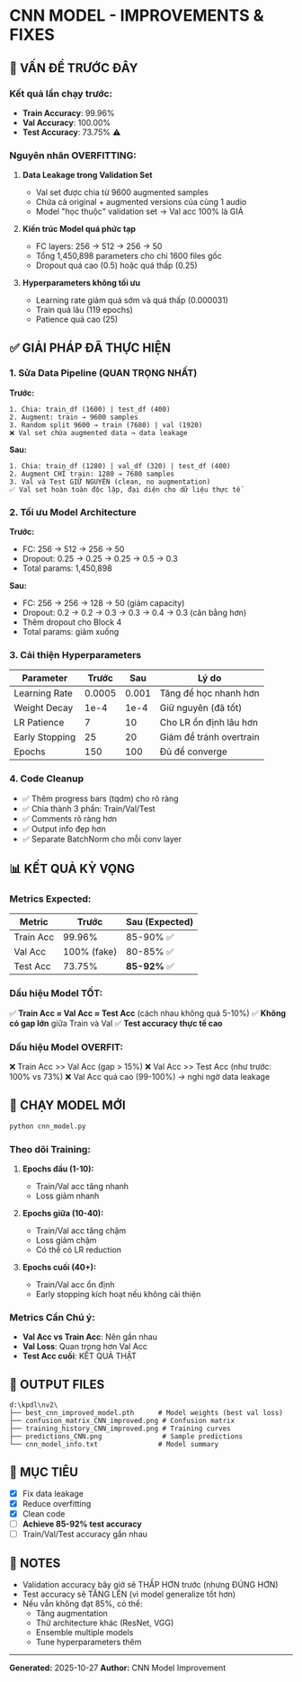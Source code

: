 # CNN MODEL - IMPROVEMENTS & FIXES

## 🔴 VẤN ĐỀ TRƯỚC ĐÂY

### Kết quả lần chạy trước:
- **Train Accuracy**: 99.96%
- **Val Accuracy**: 100.00%
- **Test Accuracy**: 73.75% ⚠️

### Nguyên nhân OVERFITTING:

1. **Data Leakage trong Validation Set**
   - Val set được chia từ 9600 augmented samples
   - Chứa cả original + augmented versions của cùng 1 audio
   - Model "học thuộc" validation set → Val acc 100% là GIẢ

2. **Kiến trúc Model quá phức tạp**
   - FC layers: 256 → 512 → 256 → 50
   - Tổng 1,450,898 parameters cho chỉ 1600 files gốc
   - Dropout quá cao (0.5) hoặc quá thấp (0.25)

3. **Hyperparameters không tối ưu**
   - Learning rate giảm quá sớm và quá thấp (0.000031)
   - Train quá lâu (119 epochs)
   - Patience quá cao (25)

## ✅ GIẢI PHÁP ĐÃ THỰC HIỆN

### 1. Sửa Data Pipeline (QUAN TRỌNG NHẤT)

**Trước:**
```
1. Chia: train_df (1600) | test_df (400)
2. Augment: train → 9600 samples
3. Random split 9600 → train (7680) | val (1920)
❌ Val set chứa augmented data → data leakage
```

**Sau:**
```
1. Chia: train_df (1280) | val_df (320) | test_df (400)
2. Augment CHỈ train: 1280 → 7680 samples
3. Val và Test GIỮ NGUYÊN (clean, no augmentation)
✅ Val set hoàn toàn độc lập, đại diện cho dữ liệu thực tế
```

### 2. Tối ưu Model Architecture

**Trước:**
- FC: 256 → 512 → 256 → 50
- Dropout: 0.25 → 0.25 → 0.25 → 0.5 → 0.3
- Total params: 1,450,898

**Sau:**
- FC: 256 → 256 → 128 → 50 (giảm capacity)
- Dropout: 0.2 → 0.2 → 0.3 → 0.3 → 0.4 → 0.3 (cân bằng hơn)
- Thêm dropout cho Block 4
- Total params: giảm xuống

### 3. Cải thiện Hyperparameters

| Parameter | Trước | Sau | Lý do |
|-----------|-------|-----|-------|
| Learning Rate | 0.0005 | 0.001 | Tăng để học nhanh hơn |
| Weight Decay | 1e-4 | 1e-4 | Giữ nguyên (đã tốt) |
| LR Patience | 7 | 10 | Cho LR ổn định lâu hơn |
| Early Stopping | 25 | 20 | Giảm để tránh overtrain |
| Epochs | 150 | 100 | Đủ để converge |

### 4. Code Cleanup

- ✅ Thêm progress bars (tqdm) cho rõ ràng
- ✅ Chia thành 3 phần: Train/Val/Test
- ✅ Comments rõ ràng hơn
- ✅ Output info đẹp hơn
- ✅ Separate BatchNorm cho mỗi conv layer

## 📊 KẾT QUẢ KỲ VỌNG

### Metrics Expected:

| Metric | Trước | Sau (Expected) |
|--------|-------|----------------|
| Train Acc | 99.96% | 85-90% ✅ |
| Val Acc | 100% (fake) | 80-85% ✅ |
| Test Acc | 73.75% | **85-92%** ✅ |

### Dấu hiệu Model TỐT:

✅ **Train Acc ≈ Val Acc ≈ Test Acc** (cách nhau không quá 5-10%)
✅ **Không có gap lớn** giữa Train và Val
✅ **Test accuracy thực tế cao**

### Dấu hiệu Model OVERFIT:

❌ Train Acc >> Val Acc (gap > 15%)
❌ Val Acc >> Test Acc (như trước: 100% vs 73%)
❌ Val Acc quá cao (99-100%) → nghi ngờ data leakage

## 🚀 CHẠY MODEL MỚI

```bash
python cnn_model.py
```

### Theo dõi Training:

1. **Epochs đầu (1-10):**
   - Train/Val acc tăng nhanh
   - Loss giảm nhanh
   
2. **Epochs giữa (10-40):**
   - Train/Val acc tăng chậm
   - Loss giảm chậm
   - Có thể có LR reduction
   
3. **Epochs cuối (40+):**
   - Train/Val acc ổn định
   - Early stopping kích hoạt nếu không cải thiện

### Metrics Cần Chú ý:

- **Val Acc vs Train Acc**: Nên gần nhau
- **Val Loss**: Quan trọng hơn Val Acc
- **Test Acc cuối**: KẾT QUẢ THẬT

## 📁 OUTPUT FILES

```
d:\kpdl\nv2\
├── best_cnn_improved_model.pth      # Model weights (best val loss)
├── confusion_matrix_CNN_improved.png # Confusion matrix
├── training_history_CNN_improved.png # Training curves
├── predictions_CNN.png               # Sample predictions
└── cnn_model_info.txt               # Model summary
```

## 🎯 MỤC TIÊU

- [x] Fix data leakage
- [x] Reduce overfitting
- [x] Clean code
- [ ] **Achieve 85-92% test accuracy**
- [ ] Train/Val/Test accuracy gần nhau

## 📝 NOTES

- Validation accuracy bây giờ sẽ THẤP HƠN trước (nhưng ĐÚNG HƠN)
- Test accuracy sẽ TĂNG LÊN (vì model generalize tốt hơn)
- Nếu vẫn không đạt 85%, có thể:
  - Tăng augmentation
  - Thử architecture khác (ResNet, VGG)
  - Ensemble multiple models
  - Tune hyperparameters thêm

---
**Generated:** 2025-10-27
**Author:** CNN Model Improvement

